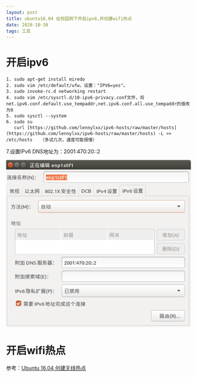 ```yaml
---
layout: post
title: ubuntu16.04 在校园网下开启ipv6,并创建wifi热点
date: 2020-10-30
tags: 工具
---
```


# 开启ipv6
```
1. sudo apt-get install miredo
2. sudo vim /etc/default/ufw，设置："IPV6=yes"。
3. sudo invoke-rc.d networking restart
4. sudo vim /etc/sysctl.d/10-ipv6-privacy.conf文件，将net.ipv6.conf.default.use_tempaddr,net.ipv6.conf.all.use_tempaddr的值改为0
5. sudo sysctl --system 
6. sudo su
   curl [https://github.com/lennylxx/ipv6-hosts/raw/master/hosts](https://github.com/lennylxx/ipv6-hosts/raw/master/hosts) -L >> /etc/hosts   （多试几次，速度可能很慢）
```
7.设置IPv6 DNS地址为：2001:470:20::2

![](/images/posts/2021-05-31-21-42-29.png)

# 开启wifi热点
参考：[Ubuntu 16.04 创建无线热点](https://blog.csdn.net/ac_dao_di/article/details/71908444)
